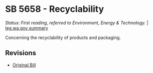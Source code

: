 # SB 5658 - Recyclability
*Status: First reading, referred to Environment, Energy & Technology.* | [leg.wa.gov summary](https://app.leg.wa.gov/billsummary?BillNumber=5658&Year=2021)

Concerning the recyclability of products and packaging.

## Revisions
* [Original Bill](1/)